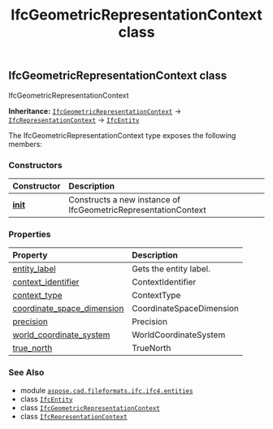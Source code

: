 ﻿---
title: IfcGeometricRepresentationContext class
second_title: Aspose.CAD for Python via .NET API References
description: 
type: docs
weight: 3030
url: /aspose.cad.fileformats.ifc.ifc4.entities/ifcgeometricrepresentationcontext/
is_root: false
---

## IfcGeometricRepresentationContext class

IfcGeometricRepresentationContext



**Inheritance:** [`IfcGeometricRepresentationContext`](/cad/python-net/aspose.cad.fileformats.ifc.ifc4.entities/ifcgeometricrepresentationcontext) → 
[`IfcRepresentationContext`](/cad/python-net/aspose.cad.fileformats.ifc.ifc4.entities/ifcrepresentationcontext) → 
[`IfcEntity`](/cad/python-net/aspose.cad.fileformats.ifc/ifcentity)



The IfcGeometricRepresentationContext type exposes the following members:

### Constructors
| Constructor | Description |
| :- | :- |
| [__init__](/cad/python-net/aspose.cad.fileformats.ifc.ifc4.entities/ifcgeometricrepresentationcontext/__init__/#) | Constructs a new instance of IfcGeometricRepresentationContext |


### Properties
| Property | Description |
| :- | :- |
| [entity_label](/cad/python-net/aspose.cad.fileformats.ifc.ifc4.entities/ifcgeometricrepresentationcontext/entity_label) | Gets the entity label. |
| [context_identifier](/cad/python-net/aspose.cad.fileformats.ifc.ifc4.entities/ifcgeometricrepresentationcontext/context_identifier) | ContextIdentifier |
| [context_type](/cad/python-net/aspose.cad.fileformats.ifc.ifc4.entities/ifcgeometricrepresentationcontext/context_type) | ContextType |
| [coordinate_space_dimension](/cad/python-net/aspose.cad.fileformats.ifc.ifc4.entities/ifcgeometricrepresentationcontext/coordinate_space_dimension) | CoordinateSpaceDimension |
| [precision](/cad/python-net/aspose.cad.fileformats.ifc.ifc4.entities/ifcgeometricrepresentationcontext/precision) | Precision |
| [world_coordinate_system](/cad/python-net/aspose.cad.fileformats.ifc.ifc4.entities/ifcgeometricrepresentationcontext/world_coordinate_system) | WorldCoordinateSystem |
| [true_north](/cad/python-net/aspose.cad.fileformats.ifc.ifc4.entities/ifcgeometricrepresentationcontext/true_north) | TrueNorth |



### See Also
* module [`aspose.cad.fileformats.ifc.ifc4.entities`](..)
* class [`IfcEntity`](/cad/python-net/aspose.cad.fileformats.ifc/ifcentity)
* class [`IfcGeometricRepresentationContext`](/cad/python-net/aspose.cad.fileformats.ifc.ifc4.entities/ifcgeometricrepresentationcontext)
* class [`IfcRepresentationContext`](/cad/python-net/aspose.cad.fileformats.ifc.ifc4.entities/ifcrepresentationcontext)
